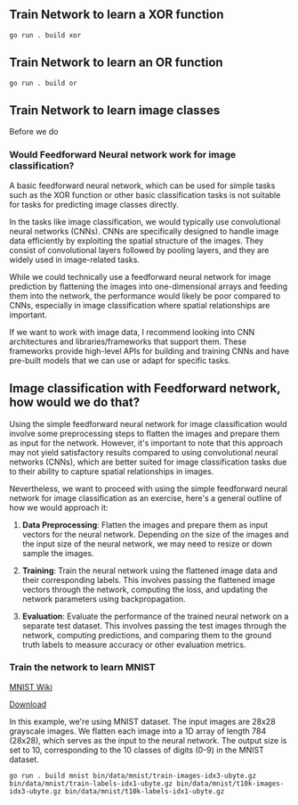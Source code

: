 ## Train Network to learn a XOR function

```shell
go run . build xor
```

## Train Network to learn an OR function

```shell
go run . build or
```

## Train Network to learn image classes

Before we do

### Would Feedforward Neural network work for image classification?

A basic feedforward neural network, which can be used for simple tasks such as the XOR function or other basic
classification tasks is not suitable for tasks for predicting image classes directly.

In the tasks like image classification, we would typically use convolutional neural networks (CNNs). CNNs are
specifically designed to handle image data efficiently by exploiting the spatial structure of the images. They consist
of convolutional layers followed by pooling layers, and they are widely used in image-related tasks.

While we could technically use a feedforward neural network for image prediction by flattening the images into
one-dimensional arrays and feeding them into the network, the performance would likely be poor compared to CNNs,
especially in image classification where spatial relationships are important.

If we want to work with image data, I recommend looking into CNN architectures and libraries/frameworks that support
them. These frameworks provide high-level APIs for building and training CNNs and have pre-built models that we can use
or adapt for specific tasks.

## Image classification with Feedforward network, how would we do that?

Using the simple feedforward neural network for image classification would involve some preprocessing steps to flatten
the images and prepare them as input for the network. However, it's important to note that this approach may not yield
satisfactory results compared to using convolutional neural networks (CNNs), which are better suited for image
classification tasks due to their ability to capture spatial relationships in images.

Nevertheless, we want to proceed with using the simple feedforward neural network for image classification as an
exercise, here's a general outline of how we would approach it:

1. **Data Preprocessing**: Flatten the images and prepare them as input vectors for the neural network. Depending on the
   size of the images and the input size of the neural network, we may need to resize or down sample the images.

2. **Training**: Train the neural network using the flattened image data and their corresponding labels. This involves
   passing the flattened image vectors through the network, computing the loss, and updating the network parameters
   using backpropagation.

3. **Evaluation**: Evaluate the performance of the trained neural network on a separate test dataset. This involves
   passing the test images through the network, computing predictions, and comparing them to the ground truth labels to
   measure accuracy or other evaluation metrics.

### Train the network to learn MNIST

[MNIST Wiki](https://en.wikipedia.org/wiki/MNIST_database)

[Download](https://www.kaggle.com/datasets/hojjatk/mnist-dataset)

In this example, we're using MNIST dataset. The input images are 28x28 grayscale images. We flatten each image into a 1D
array of length 784 (28x28), which serves as the input to the neural network. The output size is set to 10, corresponding
to the 10 classes of digits (0-9) in the MNIST dataset.

```shell
go run . build mnist bin/data/mnist/train-images-idx3-ubyte.gz bin/data/mnist/train-labels-idx1-ubyte.gz bin/data/mnist/t10k-images-idx3-ubyte.gz bin/data/mnist/t10k-labels-idx1-ubyte.gz
```
